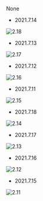 None


- 2021.7.14

![2.18](https://xtj2020.top/webimg/练字/2021-2/2021-2-18.jpg)
- 2021.7.13

![2.17](https://xtj2020.top/webimg/练字/2021-2/2021-2-17.jpg)

- 2021.7.12

![2.16](https://xtj2020.top/webimg/练字/2021-2/2021-2-16.jpg)

- 2021.7.11

![2.15](https://xtj2020.top/webimg/练字/2021-2/2021-2-15.jpg)

- 2021.7.18

![2.14](https://xtj2020.top/webimg/练字/2021-2/2021-2-14.jpg)

- 2021.7.17

![2.13](https://xtj2020.top/webimg/练字/2021-2/2021-2-13.jpg)

- 2021.7.16

![2.12](https://xtj2020.top/webimg/练字/2021-2/2021-2-12.jpg)

- 2021.7.15

![2.11](https://xtj2020.top/webimg/练字/2021-2/2021-2-11.jpg)
